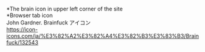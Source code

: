 
*The brain icon in upper left corner of the site  
*Browser tab icon  
John Gardner. Brainfuck アイコン  
<https://icon-icons.com/ja/%E3%82%A2%E3%82%A4%E3%82%B3%E3%83%B3/Brainfuck/132543>  
